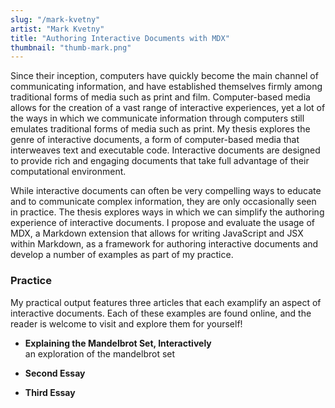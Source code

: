 ```yaml
---
slug: "/mark-kvetny"
artist: "Mark Kvetny"
title: "Authoring Interactive Documents with MDX"
thumbnail: "thumb-mark.png"
---
```


Since their inception, computers have quickly become the main channel of communicating information, and have established themselves firmly among traditional forms of media such as print and film.
Computer-based media allows for the creation of a vast range of interactive experiences, yet a lot of the ways in which we communicate information through computers still emulates traditional forms of media such as print.
My thesis explores the genre of interactive documents, a form of computer-based media that interweaves text and executable code. Interactive documents are designed to provide rich and engaging documents that take full advantage of their computational environment.

While interactive documents can often be very compelling ways to educate and to communicate complex information, they are only occasionally seen in practice.
The thesis explores ways in which we can simplify the authoring experience of interactive documents.
I propose and evaluate the usage of MDX, a Markdown extension that allows for writing JavaScript and JSX within Markdown, as a framework for authoring interactive documents and develop a number of examples as part of my practice.

<!-- I evaluate technologies and produce a number of practical outputs demonstating typical concepts in the creation of interactive documents. Lastly, the thesis contains a critical evaluation of the used technologies and an outlook of the type of medium for the future. -->

<!-- ### Concept

Interactive documents are a form of media that interweaves text and executable code.

- react to the user
- encourage the act of active reading
- create textual forms that are beyond the possibilites of linear text. -->

### Practice

My practical output features three articles that each examplify an aspect of interactive documents. Each of these examples are found online, and the reader is welcome to visit and explore them for yourself!

- **Explaining the Mandelbrot Set, Interactively** <br/>
  an exploration of the mandelbrot set

- **Second Essay**
- **Third Essay**
